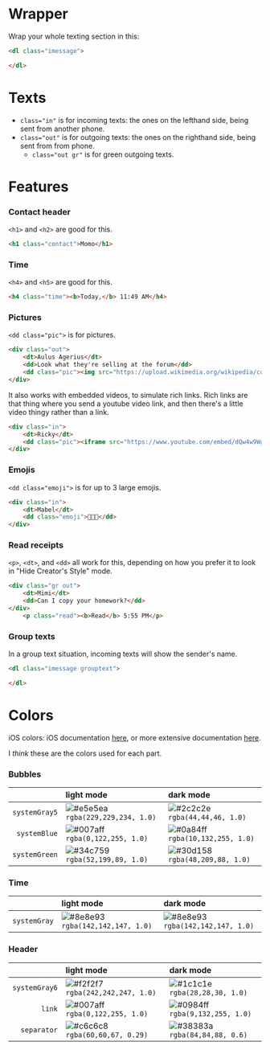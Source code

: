 # Wrapper
Wrap your whole texting section in this:
```html
<dl class="imessage">

</dl>
```

# Texts
* `class="in"` is for incoming texts: the ones on the lefthand side, being sent from another phone.
* `class="out"` is for outgoing texts: the ones on the righthand side, being sent from from phone.
	* `class="out gr"` is for green outgoing texts.

# Features
### Contact header
`<h1>` and `<h2>` are good for this.
```html
<h1 class="contact">Momo</h1>
```

### Time
`<h4>` and `<h5>` are good for this.
```html
<h4 class="time"><b>Today,</b> 11:49 AM</h4>
```

### Pictures
`<dd class="pic">` is for pictures.
```html
<div class="out">
	<dt>Aulus Agerius</dt>
	<dd>Look what they're selling at the forum</dd>
	<dd class="pic"><img src="https://upload.wikimedia.org/wikipedia/commons/7/71/Uncrossed_gladius.jpg" /></dd>
</div>
```
It also works with embedded videos, to simulate rich links. Rich links are that thing where you send a youtube video link, and then there's a little video thingy rather than a link.
```html
<div class="in">
	<dt>Ricky</dt>
	<dd class="pic"><iframe src="https://www.youtube.com/embed/dQw4w9WgXcQ"></iframe></dd>
</div>
```

### Emojis
`<dd class="emoji">` is for up to 3 large emojis.
```html
<div class="in">
	<dt>Mabel</dt>
	<dd class="emoji">💖💖💖</dd>
</div>
```

### Read receipts
`<p>`, `<dt>`, and `<dd>` all work for this, depending on how you prefer it to look in "Hide Creator's Style" mode.
```html
<div class="gr out">
	<dt>Mimi</dt>
	<dd>Can I copy your homework?</dd>
</div>
	<p class="read"><b>Read</b> 5:55 PM</p>
```

### Group texts
In a group text situation, incoming texts will show the sender's name.
```html
<dl class="imessage grouptext">

</dl>
```

# Colors
iOS colors: iOS documentation [here](https://developer.apple.com/design/human-interface-guidelines/ios/visual-design/color/), or more extensive documentation [here](https://noahgilmore.com/blog/dark-mode-uicolor-compatibility/).

I _think_ these are the colors used for each part.

### Bubbles
|               | light mode | dark mode |
| ------------: | :--------- | :-------- |
| `systemGray5` | ![#e5e5ea](https://placehold.it/15/e5e5ea?text=+) `rgba(229,229,234, 1.0)` | ![#2c2c2e](https://placehold.it/15/2c2c2e?text=+) `rgba(44,44,46, 1.0)`
| `systemBlue`  | ![#007aff](https://placehold.it/15/007aff?text=+) `rgba(0,122,255, 1.0)` | ![#0a84ff](https://placehold.it/15/0a84ff?text=+) `rgba(10,132,255, 1.0)`
| `systemGreen` | ![#34c759](https://placehold.it/15/34c759?text=+) `rgba(52,199,89, 1.0)` | ![#30d158](https://placehold.it/15/30d158?text=+) `rgba(48,209,88, 1.0)`

### Time
|               | light mode | dark mode |
| ------------: | :--------- | :-------- |
| `systemGray`  | ![#8e8e93](https://placehold.it/15/8e8e93?text=+) `rgba(142,142,147, 1.0)` | ![#8e8e93](https://placehold.it/15/8e8e93?text=+) `rgba(142,142,147, 1.0)`

### Header
|               | light mode | dark mode |
| ------------: | :--------- | :-------- |
| `systemGray6` | ![#f2f2f7](https://placehold.it/15/f2f2f7?text=+) `rgba(242,242,247, 1.0)` | ![#1c1c1e](https://placehold.it/15/1c1c1e?text=+) `rgba(28,28,30, 1.0)`
| `link`        | ![#007aff](https://placehold.it/15/007aff?text=+) `rgba(0,122,255, 1.0)` | ![#0984ff](https://placehold.it/15/0984ff?text=+) `rgba(9,132,255, 1.0)`
| `separator`   | ![#c6c6c8](https://placehold.it/15/c6c6c8?text=+) `rgba(60,60,67, 0.29)` | ![#38383a](https://placehold.it/15/38383a?text=+) `rgba(84,84,88, 0.6)`
